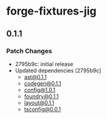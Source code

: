 # forge-fixtures-jig

## 0.1.1

### Patch Changes

- 2795b9c: initial release
- Updated dependencies [2795b9c]
  - ast@0.1.1
  - codegen@0.1.1
  - config@1.0.1
  - foundry@0.1.1
  - layout@0.1.1
  - tsconfig@0.0.1
